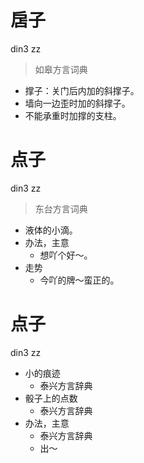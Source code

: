 # 扂子
din3 zz
> 如皋方言词典
- 撑子：关门后内加的斜撑子。
- 墙向一边歪时加的斜撑子。
- 不能承重时加撑的支柱。

# 点子
din3 zz
> 东台方言词典
- 液体的小滴。
- 办法，主意
  - 想吖个好～。
- 走势
  - 今吖的牌～蛮正的。

# 点子
din3 zz
+ 小的痕迹
  * 泰兴方言辞典
+ 骰子上的点数
  * 泰兴方言辞典
+ 办法，主意
  * 泰兴方言辞典
  - 出～
